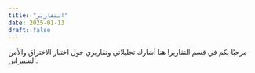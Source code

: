 ```yaml
---
title: "التقارير"
date: 2025-01-13
draft: false
---
```


مرحبًا بكم في قسم التقارير! هنا أشارك تحليلاتي وتقاريري حول اختبار الاختراق والأمن السيبراني.

